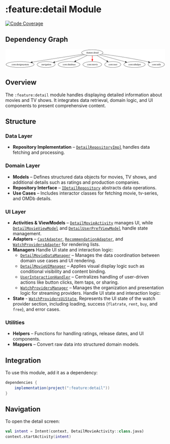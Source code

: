 # :feature:detail Module

[![Code Coverage][feature-detail-coverage-badge]][feature-detail-coverage-link]

## Dependency Graph

![Dependency graph](../../docs/images/module-graphs/feature-detail.svg)

## Overview

The `:feature:detail` module handles displaying detailed information about movies and TV shows. It integrates data retrieval, domain logic, and UI components to present comprehensive content.

## Structure

### Data Layer

- **Repository Implementation** – [`DetailRepositoryImpl`](../detail/src/main/kotlin/com/waffiq/bazz_movies/feature/detail/data/repository/DetailRepositoryImpl.kt) handles data fetching and processing.

### Domain Layer

- **Models** – Defines structured data objects for movies, TV shows, and additional details such as ratings and production companies.
- **Repository Interface** – [`IDetailRepository`](../detail/src/main/kotlin/com/waffiq/bazz_movies/feature/detail/domain/repository/IDetailRepository.kt) abstracts data operations.
- **Use Cases** – Includes interactor classes for fetching movie, tv-series, and OMDb details.

### UI Layer

- **Activities & ViewModels** – [`DetailMovieActivity`](../detail/src/main/kotlin/com/waffiq/bazz_movies/feature/detail/ui/DetailMovieActivity.kt) manages UI, while [`DetailMovieViewModel`](../detail/src/main/kotlin/com/waffiq/bazz_movies/feature/detail/ui/viewmodel/DetailMovieViewModel.kt) and [`DetailUserPrefViewModel`](../detail/src/main/kotlin/com/waffiq/bazz_movies/feature/detail/ui/viewmodel/DetailUserPrefViewModel.kt) handle state management.
- **Adapters** – [`CastAdapter`](../detail/src/main/kotlin/com/waffiq/bazz_movies/feature/detail/ui/adapter/CastAdapter.kt), [`RecommendationAdapter`](../detail/src/main/kotlin/com/waffiq/bazz_movies/feature/detail/ui/adapter/RecommendationAdapter.kt), and [`WatchProvidersAdapter`](../detail/src/main/kotlin/com/waffiq/bazz_movies/feature/detail/ui/adapter/WatchProvidersAdapter.kt) for rendering lists.
- **Managers**
  Handle UI state and interaction logic:
  - [`DetailMovieDataManager`](../detail/src/main/kotlin/com/waffiq/bazz_movies/feature/detail/ui/manager/DetailMovieDataManager.kt) – Manages the data coordination between domain use cases and UI rendering.
  - [`DetailMovieUIManager`](../detail/src/main/kotlin/com/waffiq/bazz_movies/feature/detail/ui/manager/DetailMovieUIManager.kt) – Applies visual display logic such as conditional visibility and content binding.
  - [`UserInteractionHandler`](../detail/src/main/kotlin/com/waffiq/bazz_movies/feature/detail/ui/manager/UserInteractionHandler.kt) – Centralizes handling of user-driven actions like button clicks, item taps, or sharing.
  - [`WatchProvidersManager`](../detail/src/main/kotlin/com/waffiq/bazz_movies/feature/detail/ui/manager/WatchProvidersManager.kt) – Manages the organization and presentation logic for streaming providers.
Handle UI state and interaction logic:
- **State** - [`WatchProvidersUiState`](../detail/src/main/kotlin/com/waffiq/bazz_movies/feature/detail/ui/state/WatchProvidersUiState.kt), Represents the UI state of the watch provider section, including loading, success (`flatrate`, `rent`, `buy`, and `free`), and error cases.

### Utilities

- **Helpers** – Functions for handling ratings, release dates, and UI components.
- **Mappers** – Convert raw data into structured domain models.

## Integration

To use this module, add it as a dependency:

```gradle
dependencies {
    implementation(project(":feature:detail"))
}
```

## Navigation

To open the detail screen:

```kotlin
val intent = Intent(context, DetailMovieActivity::class.java)
context.startActivity(intent)
```

<!-- LINK -->

[feature-detail-coverage-badge]: https://codecov.io/gh/waffiqaziz/BAZZ-Movies/branch/main/graph/badge.svg?flag=feature-detail
[feature-detail-coverage-link]: https://app.codecov.io/gh/waffiqaziz/BAZZ-Movies/tree/main/feature/detail/src/main/kotlin/com/waffiq/bazz_movies/feature/detail
